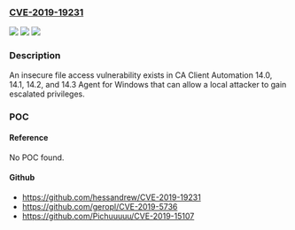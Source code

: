 ### [CVE-2019-19231](https://cve.mitre.org/cgi-bin/cvename.cgi?name=CVE-2019-19231)
![](https://img.shields.io/static/v1?label=Product&message=CA%20Client%20Automation&color=blue)
![](https://img.shields.io/static/v1?label=Version&message=14%3D%2014.0%20&color=brighgreen)
![](https://img.shields.io/static/v1?label=Vulnerability&message=CWE-65&color=brighgreen)

### Description

An insecure file access vulnerability exists in CA Client Automation 14.0, 14.1, 14.2, and 14.3 Agent for Windows that can allow a local attacker to gain escalated privileges.

### POC

#### Reference
No POC found.

#### Github
- https://github.com/hessandrew/CVE-2019-19231
- https://github.com/geropl/CVE-2019-5736
- https://github.com/Pichuuuuu/CVE-2019-15107

